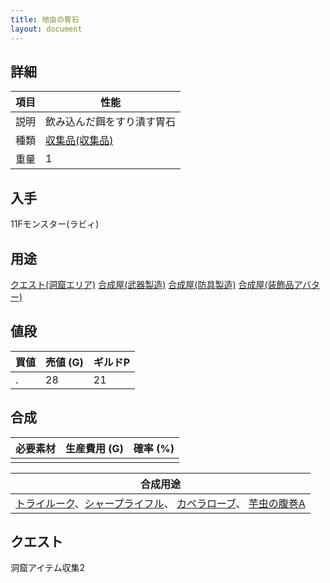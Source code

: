 ```yaml
---
title: 地虫の胃石
layout: document
---
```

## 詳細


|項目|性能|
|---|---|
|説明|飲み込んだ餌をすり潰す胃石|
|種類|[収集品(収集品)](収集品(収集品))|
|重量|1|

## 入手

11Fモンスター(ラビィ)

## 用途

[クエスト(洞窟エリア)](クエスト(洞窟エリア))
[合成屋(武器製造)](合成屋(武器製造))
[合成屋(防具製造)](合成屋(防具製造))
[合成屋(装飾品アバター)](合成屋(装飾品アバター))

## 値段


|買値|売値 (G)|ギルドP|
|---|---|---|
|.|28|21|

## 合成


|必要素材|生産費用 (G)|確率 (%)|
|---|---|---|
||||


|合成用途|
|---|
|[トライルーク](トライルーク)、[シャープライフル](シャープライフル)、 [カペラローブ](カペラローブ)、 [芋虫の腹巻A](芋虫の腹巻A)|

## クエスト

洞窟アイテム収集2
